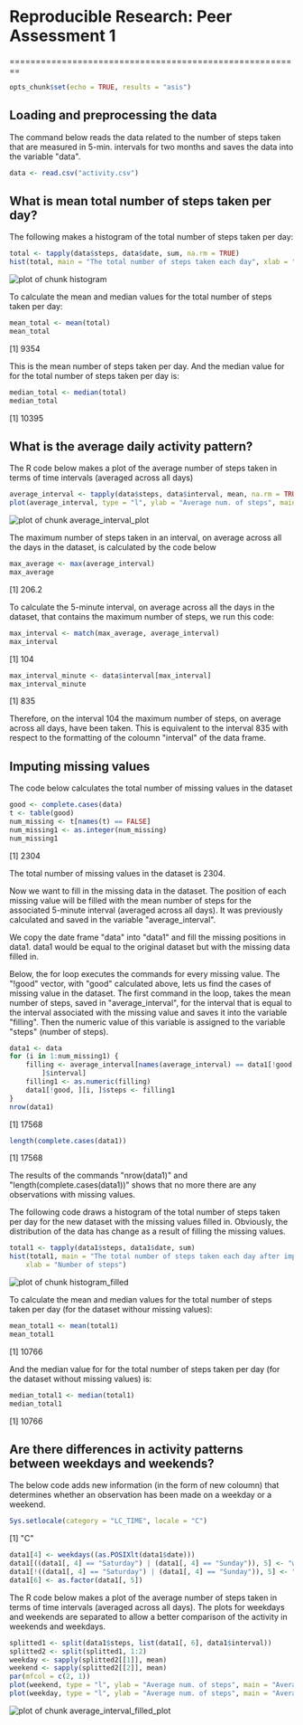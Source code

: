 # Reproducible Research: Peer Assessment 1
========================================================


```r
opts_chunk$set(echo = TRUE, results = "asis")
```


## Loading and preprocessing the data

The command below reads the data related to the number of steps taken that are measured in 5-min. intervals for two months and saves the data into the variable "data".


```r
data <- read.csv("activity.csv")
```


## What is mean total number of steps taken per day?

The following makes a histogram of the total number of steps taken per day:


```r
total <- tapply(data$steps, data$date, sum, na.rm = TRUE)
hist(total, main = "The total number of steps taken each day", xlab = "Number of steps")
```

![plot of chunk histogram](figure/histogram.png) 


To calculate the mean and median values for the total number of steps taken per day:


```r
mean_total <- mean(total)
mean_total
```

[1] 9354


This is the mean number of steps taken per day.
And the median value for for the total number of steps taken per day is:


```r
median_total <- median(total)
median_total
```

[1] 10395


## What is the average daily activity pattern?

The R code below makes a plot of the average number of steps taken in terms of time intervals (averaged across all days)


```r
average_interval <- tapply(data$steps, data$interval, mean, na.rm = TRUE)
plot(average_interval, type = "l", ylab = "Average num. of steps", main = "Average num. of steps (averaged across all days) vs 5-min. intervals")
```

![plot of chunk average_interval_plot](figure/average_interval_plot.png) 


The maximum number of steps taken in an interval, on average across all the days in the dataset, is calculated by the code below


```r
max_average <- max(average_interval)
max_average
```

[1] 206.2


To calculate the 5-minute interval, on average across all 
the days in the dataset, that contains the maximum number of steps, we run this code:


```r
max_interval <- match(max_average, average_interval)
max_interval
```

[1] 104

```r
max_interval_minute <- data$interval[max_interval]
max_interval_minute
```

[1] 835


Therefore, on the interval 104 the maximum number of steps, on average across all days, have been taken. This is equivalent to the interval 835 with respect to the formatting of the coloumn "interval" of the data frame.

## Imputing missing values

The code below calculates the total number of missing values in the dataset


```r
good <- complete.cases(data)
t <- table(good)
num_missing <- t[names(t) == FALSE]
num_missing1 <- as.integer(num_missing)
num_missing1
```

[1] 2304


The total number of missing values in the dataset is 2304.

Now we want to fill in the missing data in the dataset. The position of each missing value will be filled with the mean number of steps for the associated 5-minute interval (averaged across all days). It was previously calculated and saved in the variable "average_interval".

We copy the date frame "data" into "data1" and fill the missing positions in data1. data1 would be equal to the original dataset but with the missing data filled in.

Below, the for loop executes the commands for every missing value. The "!good" vector, with "good" calculated above, lets us find the cases of missing value in the dataset. The first command in the loop, takes the mean number of steps, saved in "average_interval", for the interval that is equal to the interval associated with the missing value and saves it into the variable "filling". Then the numeric value of this variable is assigned to the variable "steps" (number of steps). 


```r
data1 <- data
for (i in 1:num_missing1) {
    filling <- average_interval[names(average_interval) == data1[!good, ][i, 
        ]$interval]
    filling1 <- as.numeric(filling)
    data1[!good, ][i, ]$steps <- filling1
}
nrow(data1)
```

[1] 17568

```r
length(complete.cases(data1))
```

[1] 17568

The results of the commands "nrow(data1)" and "length(complete.cases(data1))" shows that no more there are any observations with missing values.

The following code draws a histogram of the total number of steps taken per day for the new dataset with the missing values filled in. Obviously, the distribution of the data has change as a result of filling the missing values.


```r
total1 <- tapply(data1$steps, data1$date, sum)
hist(total1, main = "The total number of steps taken each day after imputing the missing values", 
    xlab = "Number of steps")
```

![plot of chunk histogram_filled](figure/histogram_filled.png) 


To calculate the mean and median values for the total number of steps taken per day (for the dataset withour missing values):


```r
mean_total1 <- mean(total1)
mean_total1
```

[1] 10766


And the median value for for the total number of steps taken per day (for the dataset without missing values) is:



```r
median_total1 <- median(total1)
median_total1
```

[1] 10766


## Are there differences in activity patterns between weekdays and weekends?

The below code adds new information (in the form of new coloumn) that determines whether an observation has been made on a weekday or a weekend.


```r
Sys.setlocale(category = "LC_TIME", locale = "C")
```

[1] "C"



```r
data1[4] <- weekdays((as.POSIXlt(data1$date)))
data1[((data1[, 4] == "Saturday") | (data1[, 4] == "Sunday")), 5] <- "weekend"
data1[!((data1[, 4] == "Saturday") | (data1[, 4] == "Sunday")), 5] <- "weekday"
data1[6] <- as.factor(data1[, 5])
```


The R code below makes a plot of the average number of steps taken in terms of time intervals (averaged across all days). The plots for weekdays and weekends are separated to allow a better comparison of the activity in weekends and weekdays.


```r
splitted1 <- split(data1$steps, list(data1[, 6], data1$interval))
splitted2 <- split(splitted1, 1:2)
weekday <- sapply(splitted2[[1]], mean)
weekend <- sapply(splitted2[[2]], mean)
par(mfcol = c(2, 1))
plot(weekend, type = "l", ylab = "Average num. of steps", main = "Average num. of steps (averaged across all days) vs 5-min. intervals")
plot(weekday, type = "l", ylab = "Average num. of steps", main = "Average num. of steps (averaged across all days) vs 5-min. intervals")
```

![plot of chunk average_interval_filled_plot](figure/average_interval_filled_plot.png) 

